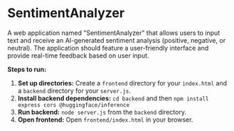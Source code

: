 # SentimentAnalyzer
A web application named "SentimentAnalyzer" that allows users to input text and receive an AI-generated sentiment analysis (positive, negative, or neutral). The application should feature a user-friendly interface and provide real-time feedback based on user input.

**Steps to run:**

1. **Set up directories:** Create a `frontend` directory for your `index.html` and a `backend` directory for your `server.js`.
2. **Install backend dependencies:**  `cd backend` and then `npm install express cors @huggingface/inference`
3. **Run backend:** `node server.js` from the `backend` directory.
4. **Open frontend:** Open `frontend/index.html` in your browser.
